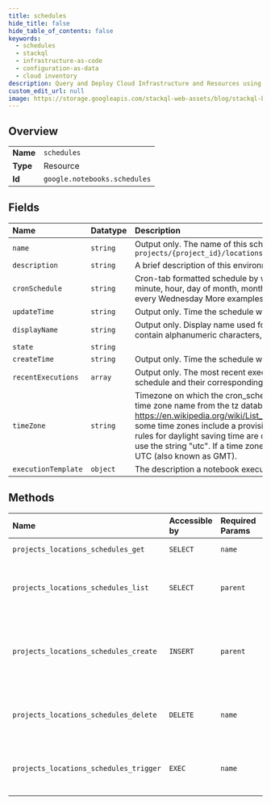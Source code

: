 ```yaml
---
title: schedules
hide_title: false
hide_table_of_contents: false
keywords:
  - schedules
  - stackql
  - infrastructure-as-code
  - configuration-as-data
  - cloud inventory
description: Query and Deploy Cloud Infrastructure and Resources using SQL
custom_edit_url: null
image: https://storage.googleapis.com/stackql-web-assets/blog/stackql-blog-post-featured-image.png
---
```

  
    

## Overview
<table><tbody>
<tr><td><b>Name</b></td><td><code>schedules</code></td></tr>
<tr><td><b>Type</b></td><td>Resource</td></tr>
<tr><td><b>Id</b></td><td><code>google.notebooks.schedules</code></td></tr>
</tbody></table>

## Fields
| Name | Datatype | Description |
|:-----|:---------|:------------|
| `name` | `string` | Output only. The name of this schedule. Format: `projects/{project_id}/locations/{location}/schedules/{schedule_id}` |
| `description` | `string` | A brief description of this environment. |
| `cronSchedule` | `string` | Cron-tab formatted schedule by which the job will execute. Format: minute, hour, day of month, month, day of week, e.g. 0 0 * * WED = every Wednesday More examples: https://crontab.guru/examples.html |
| `updateTime` | `string` | Output only. Time the schedule was last updated. |
| `displayName` | `string` | Output only. Display name used for UI purposes. Name can only contain alphanumeric characters, hyphens '-', and underscores '_'. |
| `state` | `string` |  |
| `createTime` | `string` | Output only. Time the schedule was created. |
| `recentExecutions` | `array` | Output only. The most recent execution names triggered from this schedule and their corresponding states. |
| `timeZone` | `string` | Timezone on which the cron_schedule. The value of this field must be a time zone name from the tz database. TZ Database: https://en.wikipedia.org/wiki/List_of_tz_database_time_zones Note that some time zones include a provision for daylight savings time. The rules for daylight saving time are determined by the chosen tz. For UTC use the string "utc". If a time zone is not specified, the default will be in UTC (also known as GMT). |
| `executionTemplate` | `object` | The description a notebook execution workload. |
## Methods
| Name | Accessible by | Required Params | Description |
|:-----|:--------------|:----------------|:------------|
| `projects_locations_schedules_get` | `SELECT` | `name` | Gets details of schedule |
| `projects_locations_schedules_list` | `SELECT` | `parent` | Lists schedules in a given project and location. |
| `projects_locations_schedules_create` | `INSERT` | `parent` | Creates a new Scheduled Notebook in a given project and location. |
| `projects_locations_schedules_delete` | `DELETE` | `name` | Deletes schedule and all underlying jobs |
| `projects_locations_schedules_trigger` | `EXEC` | `name` | Triggers execution of an existing schedule. |
